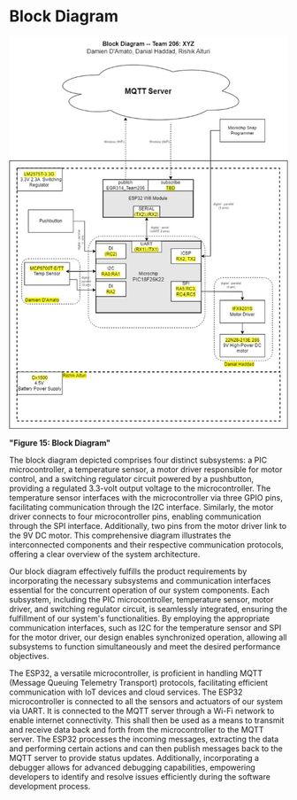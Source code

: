 # Block Diagram
![Alt Text](Block%20Diagram%20New%20314.jpg)

**"Figure 15: Block Diagram"**

The block diagram depicted comprises four distinct subsystems: a PIC microcontroller, a temperature sensor, a motor driver responsible for motor control, and a switching regulator circuit powered by a pushbutton, providing a regulated 3.3-volt output voltage to the microcontroller. The temperature sensor interfaces with the microcontroller via three GPIO pins, facilitating communication through the I2C interface. Similarly, the motor driver connects to four microcontroller pins, enabling communication through the SPI interface. Additionally, two pins from the motor driver link to the 9V DC motor. This comprehensive diagram illustrates the interconnected components and their respective communication protocols, offering a clear overview of the system architecture.

Our block diagram effectively fulfills the product requirements by incorporating the necessary subsystems and communication interfaces essential for the concurrent operation of our system components. Each subsystem, including the PIC microcontroller, temperature sensor, motor driver, and switching regulator circuit, is seamlessly integrated, ensuring the fulfillment of our system's functionalities. By employing the appropriate communication interfaces, such as I2C for the temperature sensor and SPI for the motor driver, our design enables synchronized operation, allowing all subsystems to function simultaneously and meet the desired performance objectives.

The ESP32, a versatile microcontroller, is proficient in handling MQTT (Message Queuing Telemetry Transport) protocols, facilitating efficient communication with IoT devices and cloud services.  The ESP32 microcontroller is connected to all the sensors and actuators of our system via UART. It is connected to the MQTT server through a Wi-Fi network to enable internet connectivity. This shall then be used as a means to transmit and receive data back and forth from the microcontroller to the MQTT server. The ESP32 processes the incoming messages, extracting the data and performing certain actions and can then publish messages back to the MQTT server to provide status updates. Additionally, incorporating a debugger allows for advanced debugging capabilities, empowering developers to identify and resolve issues efficiently during the software development process.

